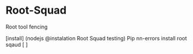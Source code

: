 # Root-Squad
Root tool fencing


[install]
(nodejs @instalation Root Squad testing)
   Pip nn-errors install root sqaud [
   ]
